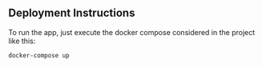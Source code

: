 ## Deployment Instructions 

To run the app, just execute the docker compose considered in the project like this:

```bash
docker-compose up
```